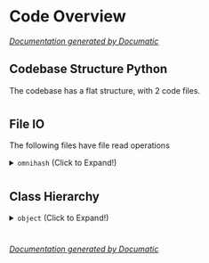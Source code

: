 # Code Overview

[_Documentation generated by Documatic_](https://www.documatic.com)

<!---Documatic-section-Codebase Structure Python-start--->
## Codebase Structure Python

The codebase has a flat structure, with 2 code files.

# #
<!---Documatic-section-Codebase Structure Python-end--->

<!---Documatic-section-File IO-start--->
## File IO

<!---Documatic-block-file_io-start--->
The following files have file read operations

<!---Documatic-block-omnihash-start--->
<details>
	<summary><code>omnihash</code> (Click to Expand!)</summary>

* omnihash.omnihash
</details>
<!---Documatic-block-omnihash-end--->
<!---Documatic-block-file_io-end--->

# #
<!---Documatic-section-File IO-end--->

<!---Documatic-section-Class Hierarchy-start--->
## Class Hierarchy

<!---Documatic-block-object-start--->
<details>
	<summary><code>object</code> (Click to Expand!)</summary>

* omnihash.omnihash.FileIter
</details>
<!---Documatic-block-object-end--->

# #
<!---Documatic-section-Class Hierarchy-end--->

[_Documentation generated by Documatic_](https://www.documatic.com)